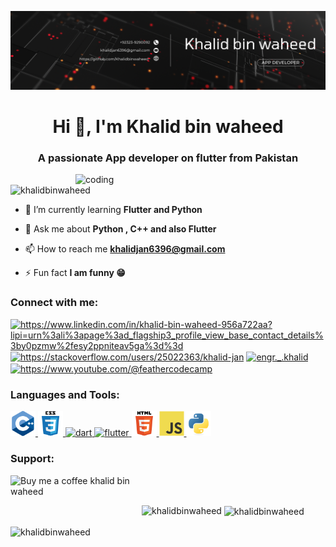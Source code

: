 ![logo](https://github.com/Khalidbinwaheed/Khalidbinwaheed/blob/main/Black%20and%20Red%20Tech%20Data%20Analyst%20LinkedIn%20Banner.png)

<h1 align="center">Hi 👋, I'm Khalid bin waheed</h1>
<h3 align="center">A passionate App developer on flutter from Pakistan</h3>
<img align = "right" alt = "coding" width = "400" src="https://static.wixstatic.com/media/b313a9_89ebec0c5f384c65a9551f0c1ec18ca9~mv2.gif">
<p align="left"> <img src="https://komarev.com/ghpvc/?username=khalidbinwaheed&label=Profile%20views&color=0e75b6&style=flat" alt="khalidbinwaheed" /> </p>

- 🌱 I’m currently learning **Flutter and Python**

- 💬 Ask me about **Python , C++ and also Flutter**

- 📫 How to reach me **khalidjan6396@gmail.com**

- ⚡ Fun fact **I am funny 😁**

<h3 align="left">Connect with me:</h3>
<p align="left">
<a href="https://linkedin.com/in/https://www.linkedin.com/in/khalid-bin-waheed-956a722aa?lipi=urn%3ali%3apage%3ad_flagship3_profile_view_base_contact_details%3by0pzmw%2fesy2ppniteav5ga%3d%3d" target="blank"><img align="center" src="https://raw.githubusercontent.com/rahuldkjain/github-profile-readme-generator/master/src/images/icons/Social/linked-in-alt.svg" alt="https://www.linkedin.com/in/khalid-bin-waheed-956a722aa?lipi=urn%3ali%3apage%3ad_flagship3_profile_view_base_contact_details%3by0pzmw%2fesy2ppniteav5ga%3d%3d" height="30" width="40" /></a>
<a href="https://stackoverflow.com/users/https://stackoverflow.com/users/25022363/khalid-jan" target="blank"><img align="center" src="https://raw.githubusercontent.com/rahuldkjain/github-profile-readme-generator/master/src/images/icons/Social/stack-overflow.svg" alt="https://stackoverflow.com/users/25022363/khalid-jan" height="30" width="40" /></a>
<a href="https://instagram.com/engr._.khalid" target="blank"><img align="center" src="https://raw.githubusercontent.com/rahuldkjain/github-profile-readme-generator/master/src/images/icons/Social/instagram.svg" alt="engr._.khalid" height="30" width="40" /></a>
<a href="https://www.youtube.com/c/https://www.youtube.com/@feathercodecamp" target="blank"><img align="center" src="https://raw.githubusercontent.com/rahuldkjain/github-profile-readme-generator/master/src/images/icons/Social/youtube.svg" alt="https://www.youtube.com/@feathercodecamp" height="30" width="40" /></a>
</p>

<h3 align="left">Languages and Tools:</h3>
<p align="left"> <a href="https://www.w3schools.com/cpp/" target="_blank" rel="noreferrer"> <img src="https://raw.githubusercontent.com/devicons/devicon/master/icons/cplusplus/cplusplus-original.svg" alt="cplusplus" width="40" height="40"/> </a> <a href="https://www.w3schools.com/css/" target="_blank" rel="noreferrer"> <img src="https://raw.githubusercontent.com/devicons/devicon/master/icons/css3/css3-original-wordmark.svg" alt="css3" width="40" height="40"/> </a> <a href="https://dart.dev" target="_blank" rel="noreferrer"> <img src="https://www.vectorlogo.zone/logos/dartlang/dartlang-icon.svg" alt="dart" width="40" height="40"/> </a> <a href="https://flutter.dev" target="_blank" rel="noreferrer"> <img src="https://www.vectorlogo.zone/logos/flutterio/flutterio-icon.svg" alt="flutter" width="40" height="40"/> </a> <a href="https://www.w3.org/html/" target="_blank" rel="noreferrer"> <img src="https://raw.githubusercontent.com/devicons/devicon/master/icons/html5/html5-original-wordmark.svg" alt="html5" width="40" height="40"/> </a> <a href="https://developer.mozilla.org/en-US/docs/Web/JavaScript" target="_blank" rel="noreferrer"> <img src="https://raw.githubusercontent.com/devicons/devicon/master/icons/javascript/javascript-original.svg" alt="javascript" width="40" height="40"/> </a> <a href="https://www.python.org" target="_blank" rel="noreferrer"> <img src="https://raw.githubusercontent.com/devicons/devicon/master/icons/python/python-original.svg" alt="python" width="40" height="40"/> </a> </p>

<h3 align="left">Support:</h3>
<p><a href="https://www.buymeacoffee.com/Buy me a coffee khalid bin waheed"> <img align="left" src="https://cdn.buymeacoffee.com/buttons/v2/default-yellow.png" height="50" width="210" alt="Buy me a coffee khalid bin waheed" /></a></p><br><br>

<p><img align="left" src="https://github-readme-stats.vercel.app/api/top-langs?username=khalidbinwaheed&show_icons=true&locale=en&layout=compact" alt="khalidbinwaheed" /></p>

<p>&nbsp;<img align="center" src="https://github-readme-stats.vercel.app/api?username=khalidbinwaheed&show_icons=true&locale=en" alt="khalidbinwaheed" /></p>

<p><img align="center" src="https://github-readme-streak-stats.herokuapp.com/?user=khalidbinwaheed&" alt="khalidbinwaheed" /></p>
